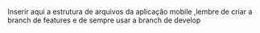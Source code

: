 Inserir aqui a estrutura de arquivos da aplicação mobile ,lembre de criar a branch de features e de sempre usar a branch de develop
